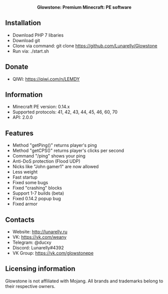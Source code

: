 <p align="center">
	<b>Glowstone: Premium Minecraft: PE software</b>
</p>

## Installation
- Download PHP 7 libaries
- Download git
- Clone via command: git clone https://github.com/Lunarelly/Glowstone
- Run via: ./start.sh

## Donate
- QIWI: https://qiwi.com/n/LEMDY

## Information
- Minecraft PE version: 0.14.x
- Supported protocols: 41, 42, 43, 44, 45, 46, 60, 70
- API: 2.0.0

## Features
- Method "getPing()" returns player's ping
- Method "getCPS()" returns player's clicks per second
- Command "/ping" shows your ping
- Anti-DoS protection (Flood UDP)
- Nicks like "John gamer1" are now allowed
- Less weight
- Fast startup
- Fixed some bugs
- Fixed "crashing" blocks
- Support 1-7 builds (beta)
- Fixed 0.14.2 popup bug
- Fixed armor

## Contacts
- Website: http://lunarelly.ru
- VK: https://vk.com/weany
- Telegram: @ducxy
- Discord: Lunarelly#4392
- VK Group: https://vk.com/glowstonepe

## Licensing information
Glowstone is not affiliated with Mojang. All brands and trademarks belong to their respective owners.
